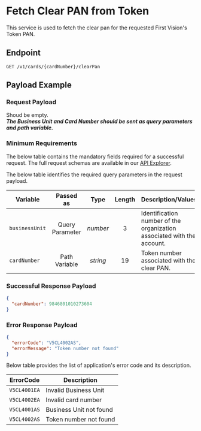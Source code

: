 # Fetch Clear PAN from Token

This service is used to fetch the clear pan for the requested First Vision's Token PAN.

## Endpoint

`GET /v1/cards/{cardNumber}/clearPan`

## Payload Example

### Request Payload

Shoud be empty.  
***The Business Unit and Card Number should be sent as query parameters and path variable.***

### Minimum Requirements

The below table contains the mandatory fields required for a successful request. The full request schemas are available in our [API Explorer](../api/?type=get&path=/v1/cards/{cardNumber}/clearPan).

The below table identifies the required query parameters in the request payload.

| Variable | Passed as | Type | Length | Description/Values |
| -------- | :-------: | :--: | :------------: | ------------------ |
| `businessUnit` | Query Parameter | *number* | 3 | Identification number of the organization associated with the account. |
| `cardNumber` | Path Variable | *string* | 19 | Token number associated with the clear PAN. |

### Successful Response Payload

```json
{
  "cardNumber": 9846801010273604
}
```
### Error Response Payload

```json
{
  "errorCode": "V5CL4002AS",
  "errorMessage": "Token number not found"  
}
```

Below table provides the list of application's error code and its description.

| ErrorCode |  Description |
| --------  | ------------------ |
|`V5CL4001EA` | Invalid Business Unit |
|`V5CL4002EA` | Invalid card number |
|`V5CL4001AS` | Business Unit not found |
|`V5CL4002AS` | Token number not found |
